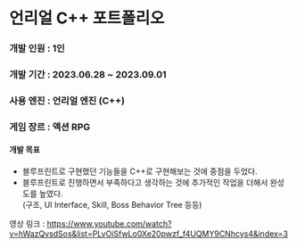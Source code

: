 <h1> 언리얼 C++ 포트폴리오 </h1>
<h3>개발 인원 : 1인</h3>
<h3>개발 기간 : 2023.06.28 ~ 2023.09.01</h3>
<h3>사용 엔진 : 언리얼 엔진 (C++)</h3>
<h3>게임 장르 : 액션 RPG</h3>

<h4>개발 목표</h4>
<ul>
  <li>블루프린트로 구현했던 기능들을 C++로 구현해보는 것에 중점을 두었다.</li>
  <li>블루프린트로 진행하면서 부족하다고 생각하는 것에 추가적인 작업을 더해서 완성도를 높였다. </li>
  (구조, UI Interface, Skill, Boss Behavior Tree 등등)
</ul>

영상 링크 : https://www.youtube.com/watch?v=hWazQvsdSos&list=PLvOiSfwLo0Xe20pwzf_f4UQMY9CNhcys4&index=3
